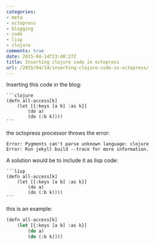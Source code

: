 ```yaml
---
categories:
- meta
- octopress
- blogging
- code
- lisp
- clojure
comments: true
date: 2015-04-14T23:48:27Z
title: Inserting clojure code in octopress
url: /2015/04/14/inserting-clojure-code-in-octopress/
---
```


Inserting this code in the blog:

	```clojure
	(defn all-access[k]
		(let [{:keys [a b] :as k}]
			(do a)
			(do (:b k))))
	```

the octopress processor throws the error:

	Error: Pygments can't parse unknown language: clojure
	Error: Run jekyll build --trace for more information.

A solution would be to include it as lisp code:


	```lisp
	(defn all-access[k]
		(let [{:keys [a b] :as k}]
			(do a)
			(do (:b k))))
	```


this is an example:	

```lisp
(defn all-access[k]
	(let [{:keys [a b] :as k}]
		(do a)
		(do (:b k))))
```

